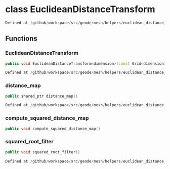 # class EuclideanDistanceTransform

```cpp
Defined at /github/workspace/src/geode/mesh/helpers/euclidean_distance_transform.cpp#36
```

## Functions

### EuclideanDistanceTransform

```cpp
public void EuclideanDistanceTransform<dimension>(const Grid<dimension> & grid, absl::Span<const Index> grid_cell_id, string_view distance_map_name)
```

```cpp
Defined at /github/workspace/src/geode/mesh/helpers/euclidean_distance_transform.cpp#41
```

### distance_map

```cpp
public shared_ptr distance_map()
```

```cpp
Defined at /github/workspace/src/geode/mesh/helpers/euclidean_distance_transform.cpp#64
```

### compute_squared_distance_map

```cpp
public void compute_squared_distance_map()
```

### squared_root_filter

```cpp
public void squared_root_filter()
```

```cpp
Defined at /github/workspace/src/geode/mesh/helpers/euclidean_distance_transform.cpp#71
```



